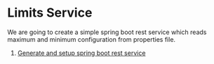 # Limits Service

We are going to create a simple spring boot rest service which reads
maximum and minimum configuration from properties file.

1. [Generate and setup spring boot rest service](./simple-rest.md)
